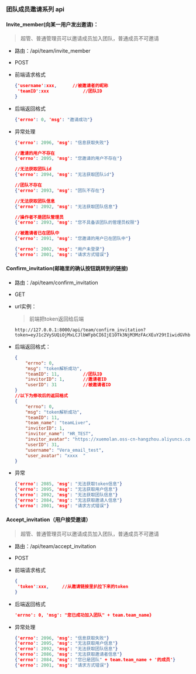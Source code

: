 ### 团队成员邀请系列 api

#### Invite_member(向某一用户发出邀请)：

  > 超管、普通管理员可以邀请成员加入团队，普通成员不可邀请

- 路由：/api/team/invite_member

- POST

- 前端请求格式

  ```json
  {'username':xxx,		//被邀请者的昵称
   'teamID':xxx				//团队ID
  }
  ```

- 后端返回格式

  ```json
  {'errno': 0, 'msg': "邀请成功"}
  ```

- 异常处理

  ```json
  {'errno': 2096, 'msg': "信息获取失败"}
  
  //邀请的用户不存在
  {'errno': 2095, 'msg': "您邀请的用户不存在"}
  
  //无法获取团队id
  {'errno': 2094, 'msg': "无法获取团队id"}
  
  //团队不存在
  {'errno': 2093, 'msg': "团队不存在"}
  
  //无法获取团队信息
  {'errno': 2092, 'msg': "无法获取团队信息"}
  
  //操作者不是团队管理员
  {'errno': 2093, 'msg': "您不具备该团队的管理员权限"}
  
  //被邀请者已在团队中
  {'errno': 2091, 'msg': "您邀请的用户已在团队中"}
  
  {'errno': 2002, 'msg': "用户未登录"}
  {'errno': 2001, 'msg': "请求方式错误"}
  
  ```

#### Confirm_invitation(邮箱里的确认按钮跳转到的链接)

- 路由：/api/team/confirm_invitation

- GET

- url实例：

  > 前端把token返回给后端

  ```http
  http://127.0.0.1:8000/api/team/confirm_invitation?token=eyJ1c2VySUQiOjMxLCJlbWFpbCI6IjE1OTk3NjM3MzFAcXEuY29tIiwidGVhbUlEIjoxMSwiaW52aXRvcklEIjoxfQ.Yuv5Xw.FMk0zSWoCC1jrVdMUrh7zFv1lWo
  ```

- 后端返回格式：

  ```json
  {
      "errno": 0,
      "msg": "token解析成功",
      "teamID": 11,			//团队ID
      "invitorID": 1,		//邀请者ID
      "userID": 31			//被邀请者ID
  }		
  //以下为修改后的返回格式
  {
      "errno": 0,
      "msg": "token解析成功",
      "teamID": 11,
      "team_name": "teamLiver",
      "invitorID": 1,
      "invitor_name": "HR_TEST",
      "invitor_avatar": "https://xuemolan.oss-cn-hangzhou.aliyuncs.com/1.jpg",		//邀请者的头像的地址
      "userID": 31,
      "username": "Vera_email_test",
      "user_avatar": "xxxx	"																											//被邀请者的头像地址
  }
  ```

- 异常

  ```json
  {'errno': 2085, 'msg': "无法获取token信息"}
  {'errno': 2095, 'msg': "无法获取用户信息"}
  {'errno': 2092, 'msg': "无法获取团队信息"}
  {'errno': 2084, 'msg': "无法获取邀请人信息"}
  {'errno': 2001, 'msg': "请求方式错误"}
  ```

  

#### Accept_invitation（用户接受邀请）

  > 超管、普通管理员可以邀请成员加入团队，普通成员不可邀请

- 路由：/api/team/accept_invitation

- POST

- 前端请求格式

  ```json
  {
   'token':xxx,		//从邀请链接里扒拉下来的token
  }
  ```

- 后端返回格式

  ```json
  'errno': 0, 'msg': "您已成功加入团队" + team.team_name}
  ```

- 异常处理

  ```json
  {'errno': 2096, 'msg': "信息获取失败"}
  {'errno': 2095, 'msg': "无法获取用户信息"}
  {'errno': 2092, 'msg': "无法获取团队信息"}
  {'errno': 2086, 'msg': "无法获取邀请者信息"}
  {'errno': 2084, 'msg': "您已是团队" + team.team_name + '的成员'}
  {'errno': 2001, 'msg': "请求方式错误"}
  ```

